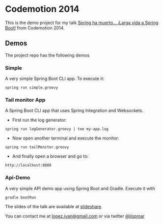 # Codemotion 2014

This is the demo project for my talk [Spring ha muerto... ¡Larga vida a Spring Boot!](http://2014.codemotion.es/en/agenda.html?recommended=#day2/spring-ha-muerto-larga-vida-a-spring-boot) from Codemotion 2014.

## Demos

The project repo has the following demos

### Simple

A very simple Spring Boot CLI app. To execute it:

```
spring run simple.groovy
```

### Tail monitor App

A Spring Boot CLI app that uses Spring Integration and Websockets.

- First run the log generator:

```
spring run logGenerator.groovy | tee my-app.log
```

- Now open another terminal and execute the monitor:

```
spring run tailMonitor.groovy
```

- And finally open a browser and go to:

```
http://localhost:8080
```

### Api-Demo

A very simple API demo app using Spring Boot and Gradle. Execute it with

```
gradle bootRun
```

The slides of the talk are available at [slideshare](http://www.slideshare.net/ilopmar/codemotion-2014-spring-ha-muerto-larga-vida-a-spring-boot).

You can contact me at lopez.ivan@gmail.com or via twitter [@ilopmar](https://twitter.com/ilopmar)